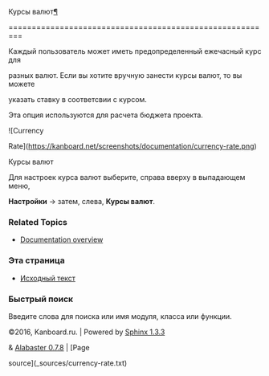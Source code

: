 Курсы валют[¶](#currency-rate "Ссылка на этот заголовок")

=========================================================



Каждый пользователь может иметь предопределенный ежечасный курс для

разных валют. Если вы хотите вручную занести курсы валют, то вы можете

указать ставку в соответсвии с курсом.



Эта опция используются для расчета бюджета проекта.



![Currency

Rate](https://kanboard.net/screenshots/documentation/currency-rate.png)



Курсы валют



Для настроек курса валют выберите, справа вверху в выпадающем меню,

**Настройки** -\> затем, слева, **Курсы валют**.



### Related Topics



-   [Documentation overview](index.markdown)



### Эта страница



-   [Исходный текст](_sources/currency-rate.txt)



### Быстрый поиск



Введите слова для поиска или имя модуля, класса или функции.



©2016, Kanboard.ru. | Powered by [Sphinx 1.3.3](http://sphinx-doc.org/)

& [Alabaster 0.7.8](https://github.com/bitprophet/alabaster) | [Page

source](_sources/currency-rate.txt)

